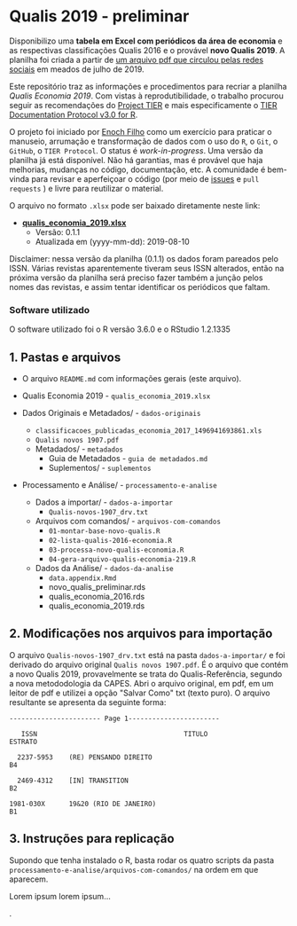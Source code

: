 # Qualis 2019 - preliminar 



Disponibilizo uma **tabela em Excel com periódicos da área de economia** e as respectivas classificações Qualis 2016 e o provável **novo Qualis 2019**. 
A planilha foi criada a partir de [um arquivo pdf que circulou pelas redes sociais](https://capes.gov.br/36-noticias/9735-nota-sobre-o-qualis) em meados de julho de 2019. 

Este repositório traz as informações e procedimentos para recriar a planilha *Qualis Economia 2019*. 
Com vistas à reprodutibilidade, o trabalho procurou seguir as recomendações do [Project TIER](https://www.projecttier.org/) e mais especificamente o [TIER Documentation Protocol v3.0 for R](https://github.com/ProjectTIER/ProjectTIER_R). 

O projeto foi iniciado por [Enoch Filho](http://www.enochfilho.net/) como um exercício para praticar o manuseio, arrumação e transformação de dados com o uso do `R`, o `Git`, o `GitHub`, o `TIER Protocol`. 
O status é *work-in-progress*. 
Uma versão da planilha já está disponível. 
Não há garantias, mas é provável que haja melhorias, mudanças no código, documentação, etc. 
A comunidade é bem-vinda para revisar e aperfeiçoar o código (por meio de [issues](https://github.com/enoches/Qualis_2019_preliminar/issues) e `pull requests` ) e livre para reutilizar o material. 

O arquivo no formato `.xlsx` pode ser baixado diretamente neste link: 

- [**qualis_economia_2019.xlsx**](https://github.com/enoches/Qualis_2019_preliminar/raw/master/qualis_economia_2019.xlsx) 
    - Versão: 0.1.1
    - Atualizada em (yyyy-mm-dd): 2019-08-10

Disclaimer: nessa versão da planilha (0.1.1) os dados foram pareados pelo ISSN. 
Várias revistas aparentemente tiveram seus ISSN alterados, então na próxima versão da planilha será preciso fazer também a junção pelos nomes das revistas, e assim tentar identificar os periódicos que faltam.


### Software utilizado

O software utilizado foi o R versão 3.6.0 e o RStudio 1.2.1335



## 1. Pastas e arquivos 


- O arquivo `README.md` com informações gerais (este arquivo). 
- Qualis Economia 2019 - `qualis_economia_2019.xlsx`

- Dados Originais e Metadados/ - `dados-originais`
    + `classificacoes_publicadas_economia_2017_1496941693861.xls`
    + `Qualis novos 1907.pdf`
    + Metadados/ - `metadados`
        - Guia de Metadados - `guia de metadados.md`
        - Suplementos/ - `suplementos`

- Processamento e Análise/ - `processamento-e-analise`
    + Dados a importar/ - `dados-a-importar`
        - `Qualis-novos-1907_drv.txt`
    + Arquivos com comandos/ - `arquivos-com-comandos`
        - `01-montar-base-novo-qualis.R`
        - `02-lista-qualis-2016-economia.R`
        - `03-processa-novo-qualis-economia.R`
        - `04-gera-arquivo-qualis-economia-219.R`
    + Dados da Análise/ - `dados-da-analise`
        - `data.appendix.Rmd`
        - novo_qualis_preliminar.rds
        - qualis_economia_2016.rds
        - qualis_economia_2019.rds



## 2. Modificações nos arquivos para importação

O arquivo `Qualis-novos-1907_drv.txt` está na pasta `dados-a-importar/` e foi derivado do arquivo original `Qualis novos 1907.pdf`.
É o arquivo que contém a novo Qualis 2019, provavelmente se trata do Qualis-Referência, segundo a nova metododologia da CAPES. 
Abri o arquivo original, em pdf, em um leitor de pdf e utilizei a opção "Salvar Como" txt (texto puro). 
O arquivo resultante se apresenta da seguinte forma: 

```
----------------------- Page 1-----------------------

   ISSN                                     TITULO                                   ESTRATO 

  2237-5953    (RE) PENSANDO DIREITO                                                  B4 

  2469-4312    [IN] TRANSITION                                                        B2 

1981-030X      19&20 (RIO DE JANEIRO)                                                 B1 

```


## 3. Instruções para replicação

Supondo que tenha instalado o R, basta rodar os quatro scripts da pasta `processamento-e-analise/arquivos-com-comandos/` na ordem em que aparecem.

Lorem ipsum lorem ipsum...

.
